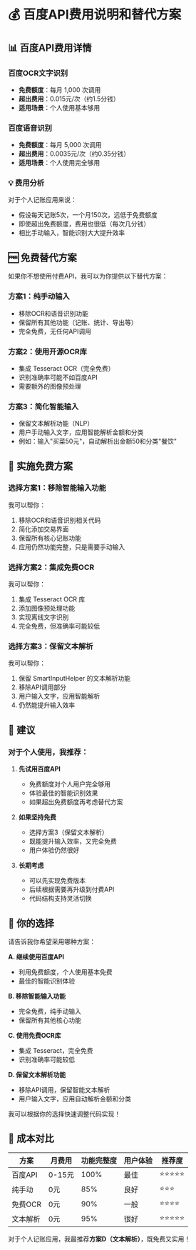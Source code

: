 # 💰 百度API费用说明和替代方案

## 📊 百度API费用详情

### 百度OCR文字识别
- **免费额度**：每月 1,000 次调用
- **超出费用**：0.015元/次（约1.5分钱）
- **适用场景**：个人使用基本够用

### 百度语音识别
- **免费额度**：每月 5,000 次调用  
- **超出费用**：0.0035元/次（约0.35分钱）
- **适用场景**：个人使用完全够用

### 💡 费用分析
对于个人记账应用来说：
- 假设每天记账5次，一个月150次，远低于免费额度
- 即使超出免费额度，费用也很低（每次几分钱）
- 相比手动输入，智能识别大大提升效率

## 🆓 免费替代方案

如果你不想使用付费API，我可以为你提供以下替代方案：

### 方案1：纯手动输入
- 移除OCR和语音识别功能
- 保留所有其他功能（记账、统计、导出等）
- 完全免费，无任何API调用

### 方案2：使用开源OCR库
- 集成 Tesseract OCR（完全免费）
- 识别准确率可能不如百度API
- 需要额外的图像预处理

### 方案3：简化智能输入
- 保留文本解析功能（NLP）
- 用户手动输入文字，应用智能解析金额和分类
- 例如：输入"买菜50元"，自动解析出金额50和分类"餐饮"

## 🔧 实施免费方案

### 选择方案1：移除智能输入功能

我可以帮你：
1. 移除OCR和语音识别相关代码
2. 简化添加交易界面
3. 保留所有核心记账功能
4. 应用仍然功能完整，只是需要手动输入

### 选择方案2：集成免费OCR

我可以帮你：
1. 集成 Tesseract OCR 库
2. 添加图像预处理功能
3. 实现离线文字识别
4. 完全免费，但准确率可能较低

### 选择方案3：保留文本解析

我可以帮你：
1. 保留 SmartInputHelper 的文本解析功能
2. 移除API调用部分
3. 用户输入文字，应用智能解析
4. 仍然能提升输入效率

## 💭 建议

### 对于个人使用，我推荐：

1. **先试用百度API**
   - 免费额度对个人用户完全够用
   - 体验最佳的智能识别效果
   - 如果超出免费额度再考虑替代方案

2. **如果坚持免费**
   - 选择方案3（保留文本解析）
   - 既能提升输入效率，又完全免费
   - 用户体验仍然很好

3. **长期考虑**
   - 可以先实现免费版本
   - 后续根据需要再升级到付费API
   - 代码结构支持灵活切换

## 🚀 你的选择

请告诉我你希望采用哪种方案：

**A. 继续使用百度API**
- 利用免费额度，个人使用基本免费
- 最佳的智能识别体验

**B. 移除智能输入功能**  
- 完全免费，纯手动输入
- 保留所有其他核心功能

**C. 使用免费OCR库**
- 集成 Tesseract，完全免费
- 识别准确率可能较低

**D. 保留文本解析功能**
- 移除API调用，保留智能文本解析
- 用户输入文字，应用自动解析金额和分类

我可以根据你的选择快速调整代码实现！

## 📝 成本对比

| 方案 | 月费用 | 功能完整度 | 用户体验 | 推荐度 |
|------|--------|------------|----------|--------|
| 百度API | 0-15元 | 100% | 最佳 | ⭐⭐⭐⭐⭐ |
| 纯手动 | 0元 | 85% | 良好 | ⭐⭐⭐ |
| 免费OCR | 0元 | 90% | 一般 | ⭐⭐⭐⭐ |
| 文本解析 | 0元 | 95% | 很好 | ⭐⭐⭐⭐⭐ |

对于个人记账应用，我最推荐**方案D（文本解析）**，既免费又实用！